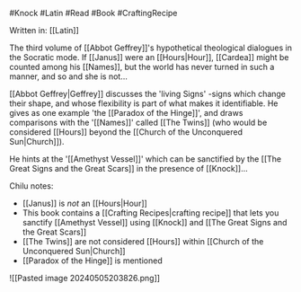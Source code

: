 #Knock #Latin #Read #Book #CraftingRecipe 

Written in: [[Latin]]

The third volume of [[Abbot Geffrey]]'s hypothetical theological dialogues in the Socratic mode. If [[Janus]] were an [[Hours|Hour]], [[Cardea]] might be counted among his [[Names]], but the world has never turned in such a manner, and so and she is not…

[[Abbot Geffrey|Geffrey]] discusses the 'living Signs' -signs which change their shape, and whose flexibility is part of what makes it identifiable. He gives as one example 'the [[Paradox of the Hinge]]', and draws comparisons with the '[[Names]]' called [[The Twins]] (who would be considered [[Hours]] beyond the [[Church of the Unconquered Sun|Church]]).

He hints at the '[[Amethyst Vessel]]' which can be sanctified by the [[The Great Signs and the Great Scars]] in the presence of [[Knock]]...

Chilu notes:
- [[Janus]] is _not_ an [[Hours|Hour]]
- This book contains a [[Crafting Recipes|crafting recipe]] that lets you sanctify [[Amethyst Vessel]] using [[Knock]] and [[The Great Signs and the Great Scars]]
- [[The Twins]] are not considered [[Hours]] within [[Church of the Unconquered Sun|Church]]
- [[Paradox of the Hinge]] is mentioned

![[Pasted image 20240505203826.png]]